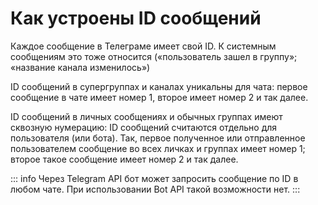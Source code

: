 # Как устроены ID сообщений

Каждое сообщение в Телеграме имеет свой ID. К системным сообщениям это тоже относится
(«пользователь зашел в группу»; «название канала изменилось»)

ID сообщений в супергруппах и каналах уникальны для чата: первое сообщение в чате имеет номер 1, второе имеет номер 2 и
так далее.

ID сообщений в личных сообщениях и обычных группах имеют сквозную нумерацию:
ID сообщений считаются отдельно для пользователя (или бота). Так, первое полученное или отправленное пользователем
сообщение во всех личках и группах имеет номер 1; второе такое сообщение имеет номер 2 и так далее.

::: info
Через Telegram API бот может запросить сообщение по ID в любом чате. При использовании Bot API такой возможности
нет.
:::
